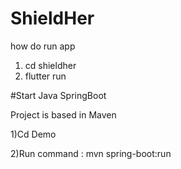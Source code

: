 # ShieldHer

how do run app
1. cd shieldher
2. flutter run


#Start Java SpringBoot

Project is based in Maven 

1)Cd Demo

2)Run command : mvn spring-boot:run
